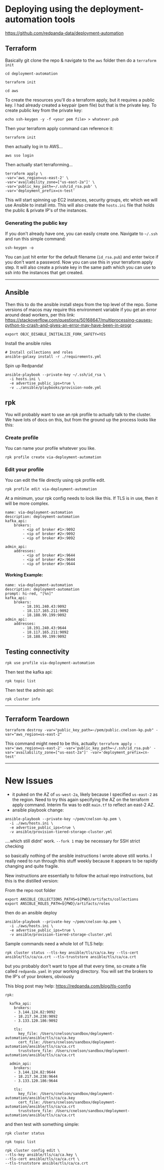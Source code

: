 # Deploying using the deployment-automation tools

https://github.com/redpanda-data/deployment-automation


## Terraform

Basically git clone the repo & navigate to the `aws` folder then do a `terraform init`

`cd deployment-automation`

`terraform init`

`cd aws`

To create the resources you'll do a terraform apply, but it requires a public key.  I had already created a keypair (pem file) but that is the private key.  To create public key from the private key:

```
echo ssh-keygen -y -f <your pem file> > whatever.pub
```

Then your terraform apply command can reference it:

```
terraform init
```

then actually log in to AWS...

`aws sso login`

Then actually start terraforming...

```
terraform apply \
-var='aws_region=us-east-2' \
-var='availability_zone=["us-east-2a"]' \
-var='public_key_path=~/.ssh/id_rsa.pub' \
-var='deployment_prefix=cn-test'
```

This will start spinning up EC2 instances, security groups, etc which we will use Ansible to install into.  This will also create the `hosts.ini` file that holds the public & private IP's of the instances.


### Generating the public key

If you don't already have one, you can easily create one.   Navigate to `~/.ssh` and run this simple command:

```
ssh-keygen -o
```

You can just hit enter for the default filename (`id_rsa.pub`) and enter twice if you don't want a password.  Now you can use this in your terraform apply step.  It will also create a private key in the same path which you can use to ssh into the instances that get created.


---

## Ansible

Then this to do the ansible install steps from the top level of the repo.  Some versions of macos may require this environment variable if you get an error around dead workers, per this link:  https://stackoverflow.com/questions/50168647/multiprocessing-causes-python-to-crash-and-gives-an-error-may-have-been-in-progr

```
export OBJC_DISABLE_INITIALIZE_FORK_SAFETY=YES
```

Install the ansible roles

```
# Install collections and roles
ansible-galaxy install -r ./requirements.yml
```

Spin up Redpanda!

```
ansible-playbook --private-key ~/.ssh/id_rsa \
  -i hosts.ini \
  -e advertise_public_ips=true \
  -v ../ansible/playbooks/provision-node.yml
```


## rpk

You will probably want to use an rpk profile to actually talk to the cluster.   We have lots of docs on this, but from the ground up the process looks like this:

### Create profile

You can name your profile whatever you like.

```
rpk profile create via-deployment-automation
```

### Edit your profile

You can edit the file directly using rpk profile edit.

```
rpk profile edit via-deployment-automation
```

At a minimum, your rpk config needs to look like this.  If TLS is in use, then it will be more complex.

```
name: via-deployment-automation
description: deployment-automation
kafka_api:
    brokers:
        - <ip of broker #1>:9092
        - <ip of broker #2>:9092
        - <ip of broker #3>:9092

admin_api:
    addresses:
        - <ip of broker #1>:9644
        - <ip of broker #2>:9644
        - <ip of broker #3>:9644

```

#### Working Example:

```
name: via-deployment-automation
description: deployment-automation
prompt: hi-red, "[%n]"
kafka_api:
    brokers:
        - 18.191.240.43:9092
        - 18.117.165.211:9092
        - 18.188.99.199:9092
admin_api:
    addresses:
        - 18.191.240.43:9644
        - 18.117.165.211:9092
        - 18.188.99.199:9092
```

## Testing connectivity

`rpk use profile via-deployment-automation`

Then test the kafka api:

```
rpk topic list
```

Then test the admin api:

```
rpk cluster info
```



---

## Terraform Teardown 

```
terraform destroy -var="public_key_path=~/pem/public.cnelson-kp.pub" -var="aws_region=us-east-2"
```

This command might need to be this, actually:  `terraform apply -var='aws_region=us-east-2' -var='public_key_path=~/.ssh/id_rsa.pub' -var='availability_zone=["us-east-2a"]' -var='deployment_prefix=cn-test'`


---


# New Issues

* it puked on the AZ of `us-west-2a`, likely because I specified `us-east-2` as the region.   Need to try this again specifying the AZ on the terraform apply command.   Interim fix was to edit `main.tf` to reflect an east-2 AZ.
* ansible playbook change:

```
ansible-playbook --private-key ~/pem/cnelson-kp.pem \
  -i ./aws/hosts.ini \
  -e advertise_public_ips=true \
  -v ansible/provision-tiered-storage-cluster.yml
```
....which still didnt' work.   `--fork 1` may be necessary for SSH strict checking


so basically nothing of the ansible instructions I wrote above still works.    I really need to run through this stuff weekly because it appears to be rapidly changing and quite fragile.

New instructions are essentially to follow the actual repo instructions, but this is the distilled version:

From the repo root folder

```
export ANSIBLE_COLLECTIONS_PATHS=${PWD}/artifacts/collections
export ANSIBLE_ROLES_PATH=${PWD}/artifacts/roles
```

then do an ansible deploy

```
ansible-playbook --private-key ~/pem/cnelson-kp.pem \
  -i ./aws/hosts.ini \
  -e advertise_public_ips=true \
  -v ansible/provision-tiered-storage-cluster.yml
```

Sample commands need a whole lot of TLS help:

```
rpk cluster status --tls-key ansible/tls/ca/ca.key --tls-cert ansible/tls/ca/ca.crt --tls-truststore ansible/tls/ca/ca.crt
```

but you probably don't want to type all that every time, so create a file called `redpanda.yaml` in your working directory.   You will set the brokers to the IP's of your brokers, obviously

This blog post may help:  https://redpanda.com/blog/tls-config

```
rpk:

  kafka_api:
    brokers:
    - 3.144.124.82:9092
    - 18.217.34.238:9092
    - 3.133.120.186:9092

    tls:
      key_file: /Users/cnelson/sandbox/deployment-automation/ansible/tls/ca/ca.key
      cert_file: /Users/cnelson/sandbox/deployment-automation/ansible/tls/ca/ca.crt
      truststore_file: /Users/cnelson/sandbox/deployment-automation/ansible/tls/ca/ca.crt

  admin_api:
    brokers:
    - 3.144.124.82:9644
    - 18.217.34.238:9644
    - 3.133.120.186:9644

    tls:
      key_file: /Users/cnelson/sandbox/deployment-automation/ansible/tls/ca/ca.key
      cert_file: /Users/cnelson/sandbox/deployment-automation/ansible/tls/ca/ca.crt
      truststore_file: /Users/cnelson/sandbox/deployment-automation/ansible/tls/ca/ca.crt
```


and then test with something simple:

`rpk cluster status`

`rpk topic list`


```
rpk cluster config edit \
--tls-key ansible/tls/ca/ca.key \
--tls-cert ansible/tls/ca/ca.crt \
--tls-truststore ansible/tls/ca/ca.crt
```
